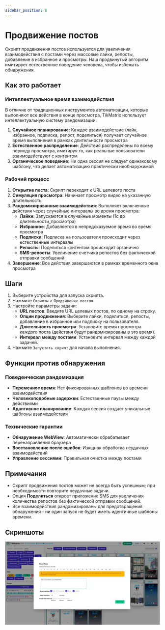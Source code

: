 ```yaml
---
sidebar_position: 8
---
```


# Продвижение постов

Скрипт продвижения постов используется для увеличения взаимодействия с постами через массовые лайки, репосты, добавление в избранное и просмотры. Наш продвинутый алгоритм имитирует естественное поведение человека, чтобы избежать обнаружения.

## Как это работает

### Интеллектуальное время взаимодействия

В отличие от традиционных инструментов автоматизации, которые выполняют все действия в конце просмотра, TikMatrix использует интеллектуальную систему рандомизации:

1. **Случайное планирование**: Каждое взаимодействие (лайк, избранное, подписка, репост, поделиться) получает случайное время выполнения в рамках длительности просмотра
2. **Естественное распределение**: Действия распределены по всему периоду просмотра, имитируя то, как реальные пользователи взаимодействуют с контентом
3. **Органическое поведение**: Ни одна сессия не следует одинаковому шаблону, что делает автоматизацию практически необнаружимой

### Рабочий процесс

1. **Открытие поста**: Скрипт переходит к URL целевого поста
2. **Симуляция просмотра**: Начинает просмотр видео на указанную длительность
3. **Рандомизированные взаимодействия**: Выполняет включенные действия через случайные интервалы во время просмотра:
   - **Лайки**: Запускаются в случайные моменты (1с до длительности_просмотра)
   - **Избранное**: Добавляется в непредсказуемое время во время просмотра
   - **Подписки**: Подписка на пользователя происходит через естественные интервалы
   - **Репосты**: Поделиться контентом происходит органично
   - **SMS-репосты**: Увеличение счетчика репостов без фактической отправки сообщений
4. **Завершение**: Все действия завершаются в рамках временного окна просмотра

## Шаги

1. Выберите устройства для запуска скрипта.
2. Нажмите `Скрипты` > `Продвижение постов`.
3. Настройте параметры задачи:
    - **URL постов**: Введите URL целевых постов, по одному на строку.
    - **Опции продвижения**: Выберите лайки, поделиться, репосты, добавление в избранное или подписку на пользователя.
    - **Длительность просмотра**: Установите время просмотра каждого поста (действия будут рандомизированы в это время).
    - **Интервал между постами**: Установите интервал между каждой задачей.
4. Нажмите `Запустить скрипт` для начала выполнения.

## Функции против обнаружения

### Поведенческая рандомизация

- **Переменное время**: Нет фиксированных шаблонов во времени взаимодействия
- **Человекоподобные задержки**: Естественные паузы между действиями
- **Адаптивное планирование**: Каждая сессия создает уникальные шаблоны взаимодействия

### Технические гарантии

- **Обнаружение WebView**: Автоматически обрабатывает перенаправления браузера
- **Восстановление после ошибок**: Изящная обработка неудачных взаимодействий
- **Управление сессиями**: Правильная очистка между постами

## Примечания

- Скрипт продвижения постов может не всегда быть успешным; при необходимости повторите неудачные задачи.
- Опция **Поделиться** откроет приложение SMS для увеличения количества репостов без фактической отправки сообщений.
- Все взаимодействия рандомизированы для предотвращения обнаружения - ни один запуск не будет иметь идентичные шаблоны времени.

## Скриншоты

![Продвижение постов](../img/boost-posts.png)
